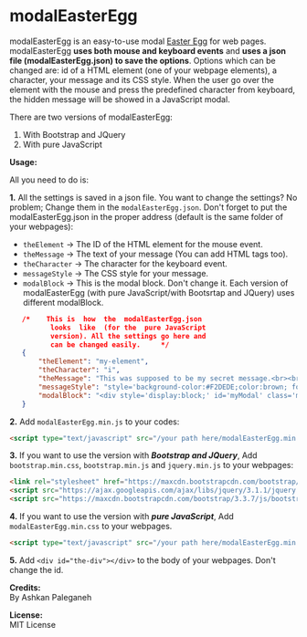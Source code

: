 # modalEasterEgg

modalEasterEgg is an easy-to-use modal [Easter Egg](https://en.wikipedia.org/wiki/Easter_egg_%28media%29) for web pages. modalEasterEgg **uses both mouse and keyboard events** and **uses a json file (modalEasterEgg.json) to save the options**. Options which can be changed are: id of a HTML element (one of your webpage elements), a character, your message and its CSS style. When the user go over the element with the mouse and press the predefined character from keyboard, the hidden message will be showed in a JavaScript modal.

There are two versions of modalEasterEgg:   
   1. With Bootstrap and JQuery    
   2. With pure JavaScript   
   
      
**Usage:**

All you need to do is:

**1.** All the settings is saved in a json file. You want to change the settings? No problem; Change them in the `modalEasterEgg.json`. Don't forget to put the modalEasterEgg.json in the proper address (default is the same folder of your webpages):

   * `theElement` → The ID of the HTML element for the mouse event.
   * `theMessage` → The text of your message (You can add HTML tags too).
   * `theCharacter` → The character for the keyboard event.
   * `messageStyle` → The CSS style for your message.
   * `modalBlock` → This is the modal block. Don't change it. Each version of modalEasterEgg (with pure JavaScript/with Bootsrtap and JQuery) uses different modalBlock.   
   
```json
   /*    This is  how  the  modalEasterEgg.json
          looks  like  (for the  pure JavaScript
          version). All the settings go here and
          can be changed easily.     */
   {
       "theElement": "my-element",
       "theCharacter": "i",
       "theMessage": "This was supposed to be my secret message.<br><br>How did you find it? :D",
       "messageStyle": "style='background-color:#F2DEDE;color:brown; font-size:1.3em; text-align:center;padding:25px;'",
       "modalBlock": "<div style='display:block;' id='myModal' class='modal'><div class='modal-content'  ><span class='close' onclick='this.parentElement.parentElement.style.display = \"none\";'>×</span><p>the message</p></div></div>"
   }
   ```

**2.** Add `modalEasterEgg.min.js` to your codes:
   ```html
   <script type="text/javascript" src="/your path here/modalEasterEgg.min.js"></script>
   ```

**3.** If you want to use the version with _**Bootstrap and JQuery**_, Add `bootstrap.min.css`, `bootstrap.min.js` and `jquery.min.js` to your webpages:

   ```html
   <link rel="stylesheet" href="https://maxcdn.bootstrapcdn.com/bootstrap/3.3.7/css/bootstrap.min.css">
   <script src="https://ajax.googleapis.com/ajax/libs/jquery/3.1.1/jquery.min.js"></script>
   <script src="https://maxcdn.bootstrapcdn.com/bootstrap/3.3.7/js/bootstrap.min.js"></script>
   ```

**4.** If you want to use the version with _**pure JavaScript**_, Add `modalEasterEgg.min.css` to your webpages.

   ```html
   <script type="text/javascript" src="/your path here/modalEasterEgg.min.css"></script>
   ```

**5.** Add `<div id="the-div"></div>` to the body of your webpages. Don't change the id.     
    
    
    
**Credits:**  
By Ashkan Paleganeh   
   
   
**License:**  
MIT License
